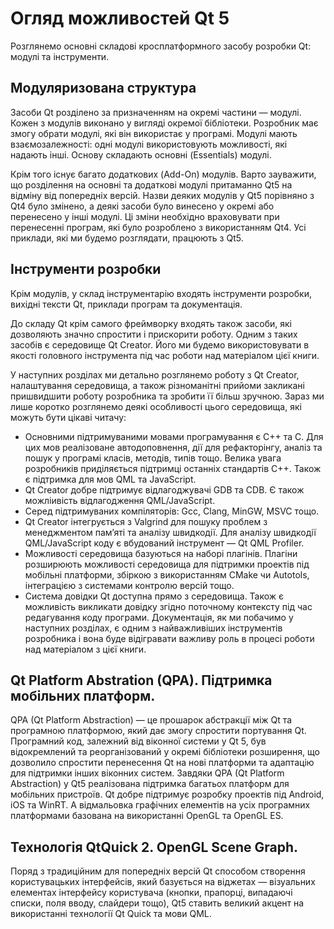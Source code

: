 # Огляд можливостей Qt 5

Розглянемо основні складові кросплатформного засобу розробки Qt: модулі та інструменти.

## Модуляризована структура

Засоби Qt розділено за призначенням на окремі частини — модулі. Кожен з модулів виконано у вигляді окремої бібліотеки. Розробник має змогу обрати модулі, які він використає у програмі. Модулі мають взаємозалежності: одні модулі використовують можливості, які надають інші. Основу складають основні \(Essentials\) модулі.

Крім того існує багато додаткових \(Add-On\) модулів. Варто зауважити, що розділення на основні та додаткові модулі притаманно Qt5 на відміну від попередніх версій. Назви деяких модулів у Qt5 порівняно з Qt4 було змінено, а деякі засоби було винесено у окремі або перенесено у інші модулі. Ці зміни необхідно враховувати при перенесенні програм, які було розроблено з використанням Qt4. Усі приклади, які ми будемо розглядати, працюють з Qt5.

## Інструменти розробки

Крім модулів, у склад інструментарію входять інструменти розробки, вихідні тексти Qt, приклади програм та документація.

До складу Qt крім самого фреймворку входять також засоби, які дозволяють значно спростити і прискорити роботу. Одним з таких засобів є середовище Qt Creator. Його ми будемо використовувати в якості головного інструмента під час роботи над матеріалом цієї книги.

У наступних розділах ми детально розглянемо роботу з Qt Creator, налаштування середовища, а також різноманітні прийоми закликані пришвидшити роботу розробника та зробити її більш зручною. Зараз ми лише коротко розглянемо деякі особливості цього середовища, які можуть бути цікаві читачу:

* Основними підтримуваними мовами програмування є С++ та C. Для цих мов реалізоване автодоповнення, дії для рефакторінгу, аналіз та пошук у програмі класів, методів, типів тощо. Велика увага розробників приділяється підтримці останніх стандартів С++. Також є підтримка для мов QML та JavaScript.
* Qt Creator добре підтримує відлагоджувачі GDB та CDB. Є також можліивість відлагодження QML/JavaScript.
* Серед підтримуваних компіляторів: Gcc, Clang, MinGW, MSVC тощо.
* Qt Creator інтегрується з Valgrind для пошуку проблем з менеджментом пам’яті та аналізу швидкодії. Для аналізу швидкодії QML/JavaScript коду є вбудований інструмент — Qt  QML Profiler.
* Можливості середовища базуються на наборі плагінів. Плагіни розширюють можливості середовища для підтримки проектів під мобільні платформи, збіркою з використанням CMake чи Autotols, інтеграцією з системами контролю версій тощо.
* Система довідки Qt доступна прямо з середовища. Також є можливість викликати довідку згідно поточному контексту під час редагування коду програми. Документація, як ми побачимо у наступних розділах, є одним з найважливіших інструментів розробника і вона буде відігравати важливу роль в процесі роботи над матеріалом з цієї книги.

## Qt Platform Abstration \(QPA\). Підтримка мобільних платформ.

QPA \(Qt Platform Abstraction\) — це прошарок абстракції між Qt та програмною платформою, який дає змогу спростити портування Qt. Програмний код, залежний від віконної системи у Qt 5, був відокремлений та реорганізований у окремі бібліотеки розширення, що дозволило спростити перенесення Qt на нові платформи та адаптацію для підтримки інших віконних систем. Завдяки QPA \(Qt Platform Abstraction\) у Qt5 реалізована підтримка багатьох платформ для мобільних пристроїв. Qt добре підтримує розробку проектів під Android, iOS та WinRT. А відмальовка графічних елементів на усіх програмних платформами базована на використанні OpenGL та OpenGL ES.

## Технологія QtQuick 2. OpenGL Scene Graph.

Поряд з традиційним для попередніх версій Qt способом створення користувацьких інтерфейсів, який базується на віджетах — візуальних елементах інтерфейсу користувача \(кнопки, прапорці, випадаючі списки, поля вводу, слайдери тощо\), Qt5 ставить великий акцент на використанні технології Qt Quick та мови QML.

